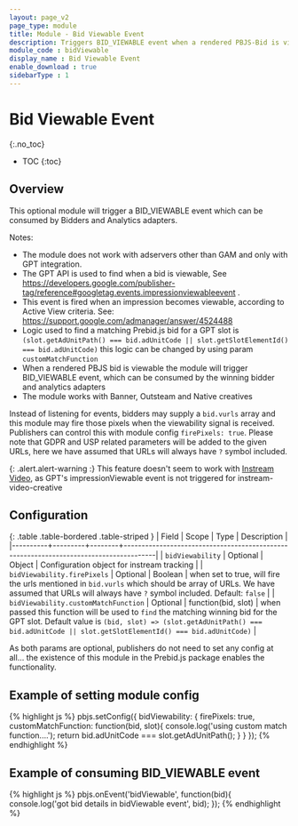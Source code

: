 ```yaml
---
layout: page_v2
page_type: module
title: Module - Bid Viewable Event
description: Triggers BID_VIEWABLE event when a rendered PBJS-Bid is viewable according to [Active View criteria](https://support.google.com/admanager/answer/4524488)
module_code : bidViewable
display_name : Bid Viewable Event
enable_download : true
sidebarType : 1
---
```


# Bid Viewable Event
{:.no_toc}

* TOC
{:toc}

## Overview

This optional module will trigger a BID_VIEWABLE event which can be consumed by Bidders and Analytics adapters.

Notes:
- The module does not work with adservers other than GAM and only with GPT integration.
- The GPT API is used to find when a bid is viewable, See https://developers.google.com/publisher-tag/reference#googletag.events.impressionviewableevent .
- This event is fired when an impression becomes viewable, according to Active View criteria. See: https://support.google.com/admanager/answer/4524488
- Logic used to find a matching Prebid.js bid for a GPT slot is ` (slot.getAdUnitPath() === bid.adUnitCode || slot.getSlotElementId() === bid.adUnitCode) ` this logic can be changed by using param ` customMatchFunction `
- When a rendered PBJS bid is viewable the module will trigger BID_VIEWABLE event, which can be consumed by the winning bidder and analytics adapters
- The module works with Banner, Outsteam and Native creatives

Instead of listening for events, bidders may supply a ` bid.vurls ` array and this module may fire those pixels when the viewability signal is received. Publishers can control this with module config ` firePixels: true `. Please note that GDPR and USP related parameters will be added to the given URLs, here we have assumed that URLs will always have `?` symbol included.

{: .alert.alert-warning :}
This feature doesn't seem to work with [Instream Video](/dev-docs/examples/instream-banner-mix.html), as GPT's impressionViewable event is not triggered for instream-video-creative

## Configuration

{: .table .table-bordered .table-striped }
| Field    | Scope   | Type   | Description                                                                           |
|----------+---------+--------+---------------------------------------------------------------------------------------|
| `bidViewability` | Optional | Object | Configuration object for instream tracking |
| `bidViewability.firePixels` | Optional | Boolean | when set to true, will fire the urls mentioned in `bid.vurls` which should be array of URLs. We have assumed that URLs will always have `?` symbol included. Default: `false` |
| `bidViewability.customMatchFunction` | Optional | function(bid, slot) | when passed this function will be used to `find` the matching winning bid for the GPT slot. Default value is ` (bid, slot) => (slot.getAdUnitPath() === bid.adUnitCode || slot.getSlotElementId() === bid.adUnitCode) ` |

As both params are optional, publishers do not need to set any config at all... the existence of this module in the Prebid.js package enables the functionality.

## Example of setting module config
{% highlight js %}
	pbjs.setConfig({
        bidViewability: {
            firePixels: true,
            customMatchFunction: function(bid, slot){
                console.log('using custom match function....');
                return bid.adUnitCode === slot.getAdUnitPath();
            }
        }
    });
{% endhighlight %}

## Example of consuming BID_VIEWABLE event
{% highlight js %}
	pbjs.onEvent('bidViewable', function(bid){
		console.log('got bid details in bidViewable event', bid);
	});
{% endhighlight %}
